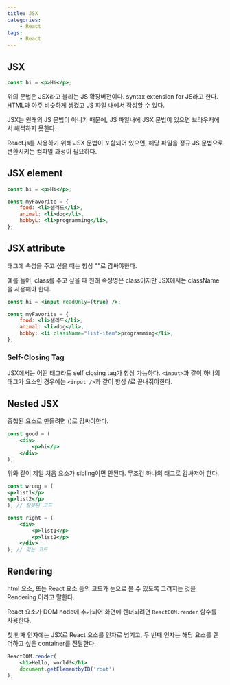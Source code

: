 ```yaml
---
title: JSX
categories:
    - React
tags:
    - React
---
```


## JSX

```jsx
const hi = <p>Hi</p>;
```

위의 문법은 JSX라고 불리는 JS 확장버전이다. syntax extension for JS라고 한다. HTML과 아주 비슷하게 생겼고 JS 파일 내에서 작성할 수 있다.

JSX는 원래의 JS 문법이 아니기 때문에, JS 파일내에 JSX 문법이 있으면 브라우저에서 해석하지 못한다.

React.js를 사용하기 위해 JSX 문법이 포함되어 있으면, 해당 파일을 정규 JS 문법으로 변환시키는 컴파일 과정이 필요하다.

## JSX element

```jsx
const hi = <p>Hi</p>;

const myFavorite = {
    food: <li>샐러드</li>,
    animal: <li>dog</li>,
    hobbyL: <li>programming</li>,
};
```

## JSX attribute

태그에 속성을 주고 싶을 때는 항상 ""로 감싸야한다.

예를 들어, class를 주고 싶을 때 원래 속성명은 class이지만 JSX에서는 className을 사용해야 한다.

```jsx
const hi = <input readOnly={true} />;

const myFavorite = {
    food: <li>샐러드</li>,
    animal: <li>dog</li>,
    hobby: <li className="list-item">programming</li>,
};
```

### Self-Closing Tag

JSX에서는 어떤 태그라도 self closing tag가 항상 가능하다. `<input>`과 같이 하나의 태그가 요소인 경우에는 `<input />`과 같이 항상 /로 끝내줘야한다.

## Nested JSX

중첩된 요소로 만들려면 ()로 감싸야한다.

```jsx
const good = (
    <div>
        <p>hi</p>
    </div>
);
```

위와 같이 제일 처음 요소가 sibling이면 안된다. 무조건 하나의 태그로 감싸저야 한다.

```jsx
const wrong = (
<p>list1</p>
<p>list2</p>
); // 잘못된 코드
```

```jsx
const right = (
    <div>
        <p>list1</p>
        <p>list2</p>
    </div>
); // 맞는 코드
```

## Rendering

html 요소, 또는 React 요소 등의 코드가 눈으로 볼 수 있도록 그려지는 것을 Rendering 이라고 말한다.

React 요소가 DOM node에 추가되어 화면에 렌더되려면 `ReactDOM.render` 함수를 사용한다.

첫 번째 인자에는 JSX로 React 요소를 인자로 넘기고, 두 번째 인자는 해당 요소를 렌더하고 싶은 container를 전달한다.

```jsx
ReactDOM.render(
	<h1>Hello, world!</h1>
	document.getElementbyID('root')
);
```
